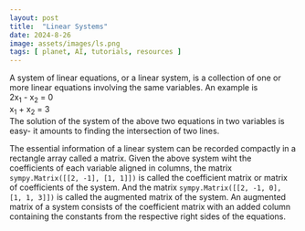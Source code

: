 ```yaml
---
layout: post
title:  "Linear Systems"
date: 2024-8-26
image: assets/images/ls.png
tags: [ planet, AI, tutorials, resources ]
---
```


A system of linear equations, or a linear system, is a collection of one or more linear equations involving the same variables. An example is   
2x<sub>1</sub> - x<sub>2</sub> = 0   
x<sub>1</sub> + x<sub>2</sub> = 3   
The solution of the system of the above two equations in two variables is easy- it amounts to finding the intersection of two lines.   

The essential information of a linear system can be recorded compactly in a rectangle array called a matrix. Given the above system wiht the coefficients of each variable aligned in columns, the matrix <code>sympy.Matrix([[2, -1], [1, 1]])</code> is called the coefficient matrix or matrix of coefficients of the system. And the matrix <code>sympy.Matrix([[2, -1, 0], [1, 1, 3]])</code> is called the augmented matrix of the system. An augmented matrix of a system consists of the coefficient matrix with an added column containing the constants from the respective right sides of the equations.


<br/>
<br/>
<script src="https://gist.github.com/planet-ai-2023/b1656d62d35c7ce6ef7f141a105858a3.js"></script>
<br/>
<br/>
